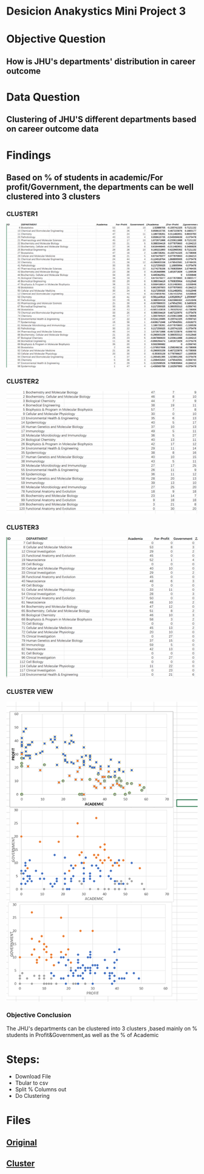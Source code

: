 # Desicion Anakystics Mini Project 3
# Objective Question
## How is JHU's departments' distribution in career outcome
# Data Question
## Clustering of JHU'S different departments based on career outcome data
# Findings
## Based on % of students in academic/For profit/Government, the departments can be well clustered into 3 clusters
### CLUSTER1
![O](https://github.com/jerryyao120-ndd/DAF-CLASS-MINI-PROJECT-3-CLUSTERING-OF-DEPARTMENT-ON-CAREER-OUTCOME/blob/master/MP3-1.png)
### CLUSTER2
![O](https://github.com/jerryyao120-ndd/DAF-CLASS-MINI-PROJECT-3-CLUSTERING-OF-DEPARTMENT-ON-CAREER-OUTCOME/blob/master/MP3-2.png)
### CLUSTER3
![O](https://github.com/jerryyao120-ndd/DAF-CLASS-MINI-PROJECT-3-CLUSTERING-OF-DEPARTMENT-ON-CAREER-OUTCOME/blob/master/MP3-3.png)
### CLUSTER VIEW 
![O](https://github.com/jerryyao120-ndd/DAF-CLASS-MINI-PROJECT-3-CLUSTERING-OF-DEPARTMENT-ON-CAREER-OUTCOME/blob/master/MP3-4.png)
### Objective Conclusion
The JHU's departments can be clustered into 3 clusters ,based mainly on % students in Profit&Government,as well as the % of Academic
# Steps:
- Download File
- Tbular to csv
- Split % Columns out
- Do Clustering
# Files
## [Original](https://github.com/jerryyao120-ndd/DAF-CLASS-MINI-PROJECT-3-CLUSTERING-OF-DEPARTMENT-ON-CAREER-OUTCOME/blob/master/tabula-Career-Outcome-ADA-Tables-Final.csv)
## [Cluster](https://github.com/jerryyao120-ndd/DAF-CLASS-MINI-PROJECT-3-CLUSTERING-OF-DEPARTMENT-ON-CAREER-OUTCOME/blob/master/CLUSTER.xlsx)


